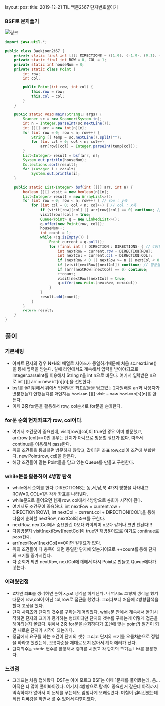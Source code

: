 layout: post
title: 2019-12-21 TIL 백준2667 단지번호붙이기


### BSF로 문제풀기
![링크](https://www.acmicpc.net/problem/2667)

```java
import java.util.*;

public class Baekjoon2667 {
    private static final int [][] DIRECTIONS = {{1,0}, {-1,0}, {0,1}, {0,-1}};
    private static final int ROW = 0, COL = 1;
    private static int houseNum = 0;
    private static class Point {
        int row;
        int col;

        public Point(int row, int col) {
            this.row = row;
            this.col = col;
        }
    }

    public static void main(String[] args) {
        Scanner sc = new Scanner(System.in);
        int n = Integer.parseInt(sc.nextLine());
        int [][] arr = new int[n][n];
        for (int row = 0; row < n; row++) {
            String [] temp = sc.nextLine().split("");
            for (int col = 0; col < n; col++)
                arr[row][col] = Integer.parseInt(temp[col]);
        }
        List<Integer> result = bsf(arr, n);
        System.out.println(houseNum);
        Collections.sort(result);
        for (Integer i : result)
            System.out.println(i);
    }

    public static List<Integer> bsf(int [][] arr, int n) {
        boolean [][] visit = new boolean[n][n];
        List<Integer> result = new ArrayList<>();
        for (int row = 0; row < n; row++) { // row : y축
            for (int col = 0; col < n; col++) { // col : x축
                if (visit[row][col] || arr[row][col] == 0) continue; // 만약에 방문을 했고, arr[row][col] = 0이면 pass
                visit[row][col] = true;
                Queue<Point> q = new LinkedList<>();
                q.offer(new Point(row, col));
                houseNum++;
                int count = 1;
                while (!q.isEmpty()) {
                    Point current = q.poll();
                    for (final int [] DIRECTION : DIRECTIONS) { // 4방향탐색
                        int nextRow = current.row + DIRECTION[ROW];
                        int nextCol = current.col + DIRECTION[COL];
                        if (nextRow < 0 || nextRow >= n || nextCol < 0 || nextCol >= n) continue; // 4방향 탐색할때,
                        if (visit[nextRow][nextCol]) continue; // 방문을 안했으면 pass
                        if (arr[nextRow][nextCol] == 0) continue;
                        ++count;
                        visit[nextRow][nextCol] = true;
                        q.offer(new Point(nextRow, nextCol));
                    }
                }
                result.add(count);
            }
        }
        return result;
    }
}
```
## 풀이

### 기본세팅
- 아파트 단지의 경우 N*N의 배열로 사이즈가 동일하기때문에 처음 sc.nextLine()을 통해 입력을 받는다. 밑에 라인에서도 계속해서 입력을 받아야되므로 Integer.parseInt를 이용해서 String n을 int n으로 바꾼다. 여기서 입력받은 n으로 int [][] arr = new int[n][n];을 선언한다.
- bsf를 돌기위해서 위에서 입력받은 좌표값들을 담고있는 2차원배열 arr과 사용자가 방문했는지 안했는지를 확인하는 boolean [][] visit = new boolean[n][n]을 만든다.
- 이제 2중 for문을 활용해서 row, col순서로 for문을 순회한다.

### for문 순회 현재좌표가 row, col이다.
- 여기서 조건문이 중요한데, visit[row][col]이 true인 경우 이미 방문했고, arr[row][col]==0인 경우는 단지가 아니므로 방문할 필요가 없다. 따라서 continue를 이용해서 pass한다.
- 위의 조건들을 통과하면 방문하지 않았고, 값이1인 좌표 row,col이 조건에 부합한다. new Point(row, col)을 만든다.
- 해당 조건들이 맡는 Point들을 담고 있는 Queue<Point>를 만들고 구현한다.

### while문을 활용하여 4방향 탐색
- while에서 순회를 한다. DIRECTIONS는 동,서,남,북 4가지 방향을 나타내고 ROW=0, COL=1은 각각 좌표를 나타낸다.
- while문으로 들어오면 현재 row, col에서 4방향으로 순회가 시작이 된다.
- 여기서도 조건문이 중요하다. int nextRow = current.row + DIRECTION[ROW], int nextCol = current.col + DIRECTION[COL];을 통해 다음에 순회할 nextRow, nextCol의 좌표를 구한다.
- nextRow, nextCol에서 중요한건 0보다 커야되며 n보다 같거나 크면 안된다!!!
- 다음방문지 visit[nextRow][nextCol]이 true면 재방문이므로 여기도 continue로 pass한다.
- arr[nextRow][nextCol]==0이면 갈필요가 없다.
- 위의 조건들이 다 충족이 되면 동일한 단지에 있는거이므로 ++count를 통해 단지의 크기를 증가시킨다.
- 다 순회가 되면 nextRow, nextCol에 대해서 다시 Point로 만들고 Queue에다가 넣는다.


### 어려웠던점
- 2차원 좌표를 생각하면 흔히 x,y로 생각을 하게된다. 나 역시도 그렇게 생각을 했기때문에 row,col이 아닌 col,row로 접근을 했었다. 그러다보니 처음에 4방향탐색을 할때 고생을 했다.
- 단지 사이즈와 단지의 갯수를 구하는게 어려웠다. while문 안에서 계속해서 돌기시작하면 단지의 크기가 증가하는 형태이지만 단지의 갯수를 구하는게 어떻게 접근을 해야되는지 몰랐다. 위에서 2중 for문을 순회하다가 조건에 맞는 point가 발견이 되면 새로운 단지가 시작이 되는거다.
- 정답에서 요구를 하는 조건이 단지의 갯수 그리고 단지의 크기를 오름차순으로 정렬을 하라고 했었는데, 오름차순을 제대로 보지 않아서 계속 에러가 났다.
- 단지의수는 static 변수를 활용해서 증가를 시켰고 각 단지의 크기는 List<Integer>를 활용했다.

### 느낀점

- 그래프는 처음 접해봤다. DSF는 아예 모르고 BSF는 이제 1문제를 풀어봤는데, 음... 아직은 더 많이 풀어봐야겠다. 여기서 4방향으로 탐색이 중요한거 같은데 아직까지 익숙하지가 않아서 이 문제를 푸는데도 엄청나게 오래걸렸다. 며칠이 걸리긴했는데 직접 디버깅을 하면서 풀 수 있어서 다행이였다.
